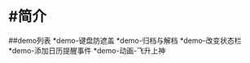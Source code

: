#简介
=======
##demo列表
    *demo-键盘防遮盖
    *demo-归档与解档
    *demo-改变状态栏
    *demo-添加日历提醒事件
    *demo-动画-飞升上神
        


